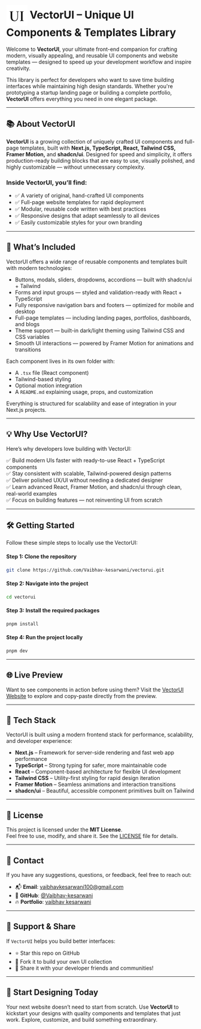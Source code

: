 # <img src="./app/icon.png" style="width: 2em; height: 2em; vertical-align: middle;" /> **VectorUI** – Unique UI Components & Templates Library

Welcome to **VectorUI**, your ultimate front-end companion for crafting modern, visually appealing, and reusable UI components and website templates — designed to speed up your development workflow and inspire creativity.

This library is perfect for developers who want to save time building interfaces while maintaining high design standards. Whether you're prototyping a startup landing page or building a complete portfolio, **VectorUI** offers everything you need in one elegant package.

---

## 📚 About VectorUI

**VectorUI** is a growing collection of uniquely crafted UI components and full-page templates, built with **Next.js, TypeScript, React, Tailwind CSS, Framer Motion,** and **shadcn/ui**. Designed for speed and simplicity, it offers production-ready building blocks that are easy to use, visually polished, and highly customizable — without unnecessary complexity.

### Inside VectorUI, you’ll find:

- ✅ A variety of original, hand-crafted UI components
- ✅ Full-page website templates for rapid deployment
- ✅ Modular, reusable code written with best practices
- ✅ Responsive designs that adapt seamlessly to all devices
- ✅ Easily customizable styles for your own branding

---

## 🧩 What’s Included  

VectorUI offers a wide range of reusable components and templates built with modern technologies:

- Buttons, modals, sliders, dropdowns, accordions — 
built with shadcn/ui + Tailwind
- Forms and input groups — styled and 
validation-ready with React + TypeScript
- Fully responsive navigation bars and footers — 
optimized for mobile and desktop
- Full-page templates — including landing pages, 
portfolios, dashboards, and blogs
- Theme support — built-in dark/light theming using 
Tailwind CSS and CSS variables
- Smooth UI interactions — powered by Framer Motion 
for animations and transitions

Each component lives in its own folder with:

- A `.tsx` file (React component)
- Tailwind-based styling
- Optional motion integration
- A `README.md` explaining usage, props, and customization

Everything is structured for scalability and ease of integration in your Next.js projects.

---

## 💡 Why Use VectorUI?

Here’s why developers love building with VectorUI:

✅ Build modern UIs faster with ready-to-use React + TypeScript components  
✅ Stay consistent with scalable, Tailwind-powered design patterns  
✅ Deliver polished UX/UI without needing a dedicated designer  
✅ Learn advanced React, Framer Motion, and shadcn/ui through clean, real-world examples  
✅ Focus on building features — not reinventing UI from scratch  

---

## 🛠️ Getting Started

Follow these simple steps to locally use the VectorUI:

#### Step 1: Clone the repository

```bash
git clone https://github.com/Vaibhav-kesarwani/vectorui.git
```

#### Step 2: Navigate into the project

```bash
cd vectorui
```

#### Step 3: Install the required packages

```bash
pnpm install
```

#### Step 4: Run the project locally

```bash
pnpm dev
```
---

## 🌐 Live Preview

Want to see components in action before using them? Visit the [VectorUI Website](https://vectorui.vercel.app/) to explore and copy-paste directly from the preview.

---

## 🧰 Tech Stack  
VectorUI is built using a modern frontend stack for performance, scalability, and developer experience:

- **Next.js** – Framework for server-side rendering and fast web app performance  
- **TypeScript** – Strong typing for safer, more maintainable code  
- **React** – Component-based architecture for flexible UI development  
- **Tailwind CSS** – Utility-first styling for rapid design iteration  
- **Framer Motion** – Seamless animations and interaction transitions  
- **shadcn/ui** – Beautiful, accessible component primitives built on Tailwind  

---

## 📄 License

This project is licensed under the **MIT License**.  
Feel free to use, modify, and share it. See the [LICENSE](LICENSE) file for details.

---

## 📢 Contact

If you have any suggestions, questions, or feedback, feel free to reach out:

- 📬 **Email**: [vaibhavkesarwani100@gmail.com](mailto:vaibhavkesarwani100@gmail.com)  
- 💼 **GitHub**: [@Vaibhav-kesarwani](https://github.com/Vaibhav-kesarwani)
- 🔥 **Portfolio**: [vaibhav kesarwani](https://vaibhavkesarwani.vercel.app/)

---

## 🌟 Support & Share

If `VectorUI` helps you build better interfaces:

- ⭐ Star this repo on GitHub 
- 🍴 Fork it to build your own UI collection 
- 📣 Share it with your developer friends and communities!

---

## 🚀 Start Designing Today

Your next website doesn’t need to start from scratch. Use **VectorUI** to kickstart your designs with quality components and templates that just work. Explore, customize, and build something extraordinary.